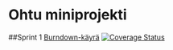 # Ohtu miniprojekti

##Sprint 1 
[Burndown-käyrä](https://docs.google.com/spreadsheets/d/1_LbF91-R9yexl-rieCrdwtKzKxY0o2hEt3J-u5UiIBM/pubchart?oid=764712834&amp;format=interactive)
[![Coverage Status](https://coveralls.io/repos/github/samp3/aasit/badge.svg?branch=master)](https://coveralls.io/github/samp3/aasit?branch=master)